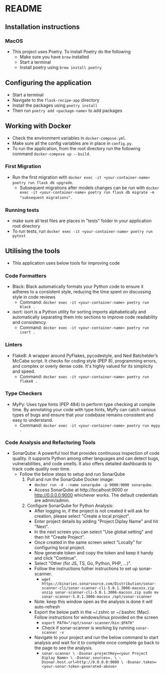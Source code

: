 # README

## Installation instructions

### MacOS

- This project uses Poetry. To install Poetry do the following
  - Make sure you have `brew` installed
  - Start a terminal
  - Install poetry using `brew install poetry`

## Configuring the application

- Start a terminal
- Navigate to the `flask-recipe-app` directory
- Install the packages using `poetry install`
- Then run `poetry add <package-name>` to add packages

## Working with Docker

- Check the environment variables in `docker-compose.yml`.
- Make sure all the config variables are in place in `config.py`.
- To run the application, from the root directory run the following command `docker-compose up --build`.

### First Migration

- Run the first migration with `docker exec -it <your-container-name> poetry run flask db upgrade`.
  - Subsequent migrations after models changes can be run with `docker exec -it <your-container-name> poetry run flask db migrate -m "subsequent migrations"`.

### Running tests
- make sure all test files are places in "tests" folder in your application root directory 
- To run tests, run `docker exec -it <your-container-name> poetry run pytest`

## Utilising the tools
- This application uses below tools for improving code

### Code Formatters
- Black: Black automatically formats your Python code to ensure it adheres to a consistent style, reducing the time spent on discussing style in code reviews
  - Command: `docker exec -it <your-container-name> poetry run black .`
- isort: isort is a Python utility for sorting imports alphabetically and automatically separating them into sections to improve code readability and consistency.
  - Command: `docker exec -it <your-container-name> poetry run isort .`
### Linters
- Flake8: A wrapper around PyFlakes, pycodestyle, and Ned Batchelder’s McCabe script. It checks for coding style (PEP 8), programming errors, and complex or overly dense code. It's highly valued for its simplicity and speed.
  - Command: `docker exec -it <your-container-name> poetry run flake8 .`
### Type Checkers
- MyPy: Uses type hints (PEP 484) to perform type checking at compile time. By annotating your code with type hints, MyPy can catch various types of bugs and ensure that your codebase remains consistent and easy to understand.
  - Command: `docker exec -it <your-container-name> poetry run mypy .`
### Code Analysis and Refactoring Tools
- SonarQube: A powerful tool that provides continuous inspection of code quality. It supports Python among other languages and can detect bugs, vulnerabilities, and code smells. It also offers detailed dashboards to track code quality over time.
  - Follow the below steps to setup and run SonarQube
    1. Pull and run the SonarQube Docker image:
       - `docker run -d --name sonarqube -p 9000:9000 sonarqube`. 
       - Access SonarQube at http://localhost:9000 or http://0.0.0.0:9000 whichever works. The default credentials are admin/admin.
    2. Configure SonarQube for Python Analysis:
       - After logging in, if the project is not created it will ask for creation, please select "Create a local project". 
       - Enter project details by adding "Project Diplay Name" and hit "Next". 
       - In the next screen you can select "Use global setting" and then hit "Create Project". 
       - Once created in the same screen select "Locally" for configuring local project. 
       - Now generate token and copy the token and keep it handy and click "Continue". 
       - Select "Other (for JS, TS, Go, Python, PHP, ...)". 
       - Follow the instructions futher instructions to set up sonar-scanner. 
         - `wget https://binaries.sonarsource.com/Distribution/sonar-scanner-cli/sonar-scanner-cli-5.0.1.3006-macosx.zip
            unzip sonar-scanner-cli-5.0.1.3006-macosx.zip
            sudo mv sonar-scanner-5.0.1.3006-macosx /opt/sonar-scanner`
       - Note: keep this window open as the analysis is done it will auto-refresh
       - Export the below path in the ~/.zshrc or ~/.bashrc (Mac). Follow instructions for windows/linux provided on the screen
         - `export PATH="/opt/sonar-scanner/bin:$PATH"`
         - Check if sonar-scanner is working by running `sonar-scanner -v`
       - Navigate to your project and run the below command to start analysis and wait for it to complete once complete go back to the page to see the analysis.
         - `sonar-scanner \
          -Dsonar.projectKey=<your Project Diplay Name> \
          -Dsonar.sources=. \
          -Dsonar.host.url=http://0.0.0.0:9000 \
          -Dsonar.token=<your-sonar-token-generated-above>`
